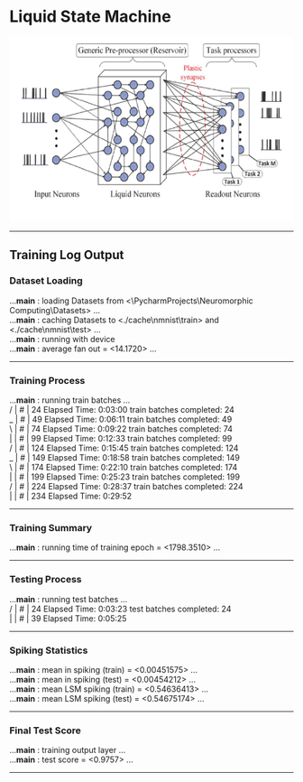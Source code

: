 # Liquid State Machine
<img src="LSM.png" />

---
## Training Log Output

### Dataset Loading
...__main__                 : loading Datasets from <\PycharmProjects\Neuromorphic Computing\Datasets> ... <br>
...__main__                 : caching Datasets to <./cache\nmnist\train> and <./cache\nmnist\test> ... <br>
...__main__                 : running with <cpu> device <br>
...__main__                 : average fan out = <14.1720> ... <br>

---

### **Training Process**
...__main__                 : running train batches ... <br>
/ |         #                                        |  24  Elapsed Time: 0:03:00  train batches completed:  24 <br>
_ |                #                                 |  49  Elapsed Time: 0:06:11  train batches completed:  49 <br>
\ |                         #                        |  74  Elapsed Time: 0:09:22  train batches completed:  74 <br>
| |                                      #           |  99  Elapsed Time: 0:12:33  train batches completed:  99 <br>
/ |                                                # | 124  Elapsed Time: 0:15:45  train batches completed: 124 <br>
_ |                #                                | 149  Elapsed Time: 0:18:58  train batches completed: 149 <br>
\ |                    #                            | 174  Elapsed Time: 0:22:10  train batches completed: 174 <br>
| |                                                # | 199  Elapsed Time: 0:25:23  train batches completed: 199 <br>
/ |                       #                         | 224  Elapsed Time: 0:28:37  train batches completed: 224 <br>
| |     #                                           | 234  Elapsed Time: 0:29:52 <br>

---

### **Training Summary**
...__main__                 : running time of training epoch = <1798.3510> ... <br>

---

### **Testing Process**
...__main__                 : running test batches ... <br>
/ |                                 #                |  24  Elapsed Time: 0:03:23  test batches completed:  24 <br>
| |                                        #         |  39  Elapsed Time: 0:05:25 <br>

---

### **Spiking Statistics**
...__main__                 : mean in spiking (train) = <0.00451575> ... <br>
...__main__                 : mean in spiking (test) = <0.00454212> ... <br>
...__main__                 : mean LSM spiking (train) = <0.54636413> ... <br>
...__main__                 : mean LSM spiking (test) = <0.54675174> ... <br>

---

### **Final Test Score**
...__main__                 : training output layer ... <br>
...__main__                 : test score = <0.9757> ... <br>

---
